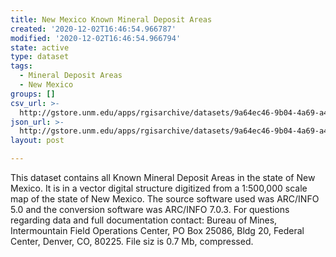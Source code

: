 ```yaml
---
title: New Mexico Known Mineral Deposit Areas
created: '2020-12-02T16:46:54.966787'
modified: '2020-12-02T16:46:54.966794'
state: active
type: dataset
tags:
  - Mineral Deposit Areas
  - New Mexico
groups: []
csv_url: >-
  http://gstore.unm.edu/apps/rgisarchive/datasets/9a64ec46-9b04-4a69-a412-aef2171f5c5e/geo3shp.derived.csv
json_url: >-
  http://gstore.unm.edu/apps/rgisarchive/datasets/9a64ec46-9b04-4a69-a412-aef2171f5c5e/geo3shp.derived.json
layout: post

---
```

This dataset contains all Known Mineral Deposit Areas in the state of New
				Mexico. It is in a vector digital structure digitized from a 1:500,000 scale map of
				the state of New Mexico. The source software used was ARC/INFO 5.0 and the
				conversion software was ARC/INFO 7.0.3. For questions regarding data and full
				documentation contact: Bureau of Mines, Intermountain Field Operations Center, PO
				Box 25086, Bldg 20, Federal Center, Denver, CO, 80225. File siz is 0.7 Mb,
				compressed.
